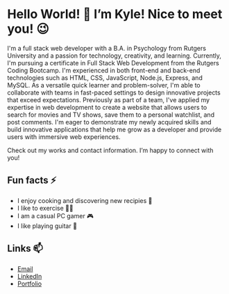 # Hello World! 👋 I’m Kyle! Nice to meet you! 😉

I'm a full stack web developer with a B.A. in Psychology from Rutgers University and a passion for technology, creativity, and learning. Currently, I'm pursuing a certificate in Full Stack Web Development from the Rutgers Coding Bootcamp. I'm experienced in both front-end and back-end technologies such as HTML, CSS, JavaScript, Node.js, Express, and MySQL. As a versatile quick learner and problem-solver, I'm able to collaborate with teams in fast-paced settings to design innovative projects that exceed expectations. Previously as part of a team, I've applied my expertise in web development to create a website that allows users to search for movies and TV shows, save them to a personal watchlist, and post comments. I'm eager to demonstrate my newly acquired skills and build innovative applications that help me grow as a developer and provide users with immersive web experiences.

Check out my works and contact information. I’m happy to connect with you! 

## Fun facts ⚡
- I enjoy cooking and discovering new recipies 🍳
- I like to exercise 🏃‍♂️
- I am a casual PC gamer 🎮
- I like playing guitar 🎸

## Links 📫
- [Email](ktang1151@gmail.com)
- [LinkedIn](https://www.linkedin.com/in/kyle-tang-/)
- [Portfolio](https://kt946.github.io/my-portfolio-react/)


<!--
**kt946/kt946** is a ✨ _special_ ✨ repository because its `README.md` (this file) appears on your GitHub profile.

Here are some ideas to get you started:

- 🔭 I’m currently working on ...
- 🌱 I’m currently learning ...
- 👯 I’m looking to collaborate on ...
- 🤔 I’m looking for help with ...
- 💬 Ask me about ...
- 📫 How to reach me: ...
- 😄 Pronouns: ...
- ⚡ Fun fact: ...
-->

